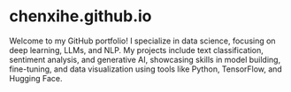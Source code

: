 # chenxihe.github.io
Welcome to my GitHub portfolio! I specialize in data science, focusing on deep learning, LLMs, and NLP. My projects include text classification, sentiment analysis, and generative AI, showcasing skills in model building, fine-tuning, and data visualization using tools like Python, TensorFlow, and Hugging Face.
